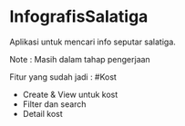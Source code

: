 # InfografisSalatiga

Aplikasi untuk mencari info seputar salatiga. 

Note : Masih dalam tahap pengerjaan

Fitur yang sudah jadi :
#Kost
- Create & View untuk kost
- Filter dan search
- Detail kost

